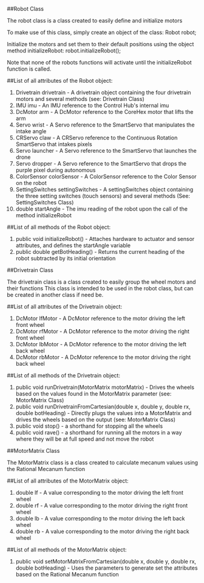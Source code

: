 ##Robot Class

The robot class is a class created to easily define and initialize motors

To make use of this class, simply create an object of the class:
    Robot robot;

Initialize the motors and set them to their default positions using the object method initializeRobot:
    robot.initializeRobot();

Note that none of the robots functions will activate until the initializeRobot function is called.


##List of all attributes of the Robot object:
1. Drivetrain drivetrain - A drivetrain object containing the four drivetrain motors and several methods (see: Drivetrain Class)
2. IMU imu - An IMU reference to the Control Hub's internal imu
3. DcMotor arm - A DcMotor reference to the CoreHex motor that lifts the arm
4. Servo wrist - A Servo reference to the SmartServo that manipulates the intake angle
5. CRServo claw - A CRServo reference to the Continuous Rotation SmartServo that intakes pixels
6. Servo launcher - A Servo reference to the SmartServo that launches the drone
7. Servo dropper - A Servo reference to the SmartServo that drops the purple pixel during autonomous
8. ColorSensor colorSensor - A ColorSensor reference to the Color Sensor on the robot
9. SettingSwitches settingSwitches - A settingSwitches object containing the three setting switches (touch sensors) and several methods (See: SettingSwitches Class)
10. double startAngle - The imu reading of the robot upon the call of the method initializeRobot

##List of all methods of the Robot object:
1. public void initializeRobot() - Attaches hardware to actuator and sensor attributes, and defines the startAngle variable
2. public double getBotHeading() - Returns the current heading of the robot subtracted by its initial orientation


##Drivetrain Class

The drivetrain class is a class created to easily group the wheel motors and their functions
This class is intended to be used in the robot class, but can be created in another class if need be.

##List of all attributes of the Drivetrain object:
1. DcMotor lfMotor - A DcMotor reference to the motor driving the left front wheel
2. DcMotor rfMotor - A DcMotor reference to the motor driving the right front wheel
3. DcMotor lbMotor - A DcMotor reference to the motor driving the left back wheel
4. DcMotor rbMotor - A DcMotor reference to the motor driving the right back wheel

##List of all methods of the Drivetrain object:
1. public void runDrivetrain(MotorMatrix motorMatrix) - Drives the wheels based on the values found in the MotorMatrix parameter (see: MotorMatrix Class)
2. public void runDrivetrainFromCartesian(double x, double y, double rx, double botHeading) - Directly plugs the values into a MotorMatrix and drives the wheels based on the output (see: MotorMatrix Class)
3. public void stop() - a shorthand for stopping all the wheels
4. public void rave() - a shorthand for running all the motors in a way where they will be at full speed and not move the robot


##MotorMatrix Class

The MotorMatrix class is a class created to calculate mecanum values using the Rational Mecanum function

##List of all attributes of the MotorMatrix object:
1. double lf - A value corresponding to the motor driving the left front wheel
2. double rf - A value corresponding to the motor driving the right front wheel
3. double lb - A value corresponding to the motor driving the left back wheel
4. double rb - A value corresponding to the motor driving the right back wheel

##List of all methods of the MotorMatrix object:
1. public void setMotorMatrixFromCartesian(double x, double y, double rx, double botHeading) - Uses the parameters to generate set the attributes based on the Rational Mecanum function